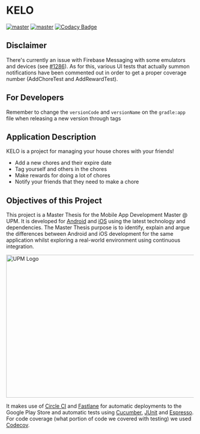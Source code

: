 # KELO

[![master](https://img.shields.io/circleci/build/github/gabrielglbh/tfm-android/main)](https://app.circleci.com/pipelines/github/gabrielglbh/tfm-android?branch=main) [![master](https://codecov.io/gh/gabrielglbh/tfm-android/branch/main/graph/badge.svg?token=J29KTCIZVY)](https://codecov.io/gh/gabrielglbh/tfm-android/branch/main) [![Codacy Badge](https://app.codacy.com/project/badge/Grade/f65a342064ea42bd99d4661b7b94aa17)](https://www.codacy.com/gh/gabrielglbh/tfm-android/dashboard?utm_source=github.com&amp;utm_medium=referral&amp;utm_content=gabrielglbh/tfm-android&amp;utm_campaign=Badge_Grade)

## Disclaimer

There's currently an issue with Firebase Messaging with some emulators and devices (see [#1286](https://github.com/firebase/firebase-android-sdk/issues/1286)). As for this, various UI tests that actually summon notifications have been commented out in order to get a proper coverage number (AddChoreTest and AddRewardTest).

## For Developers

Remember to change the `versionCode` and `versionName` on the `gradle:app` file when releasing a new version through tags

## Application Description

KELO is a project for managing your house chores with your friends!

-   Add a new chores and their expire date
-   Tag yourself and others in the chores
-   Make rewards for doing a lot of chores
-   Notify your friends that they need to make a chore

## Objectives of this Project

This project is a Master Thesis for the Mobile App Development Master @ UPM. It is developed for [Android](https://github.com/gabrielglbh/tfm-android) and [iOS](https://github.com/olmedocr/tfm-ios) using the latest technology and dependencies. The Master Thesis purpose is to identify, explain and argue the differences between Android and iOS development for the same application whilst exploring a real-world environment using continuous integration. 

<img src="https://www.upm.es/sfs/Rectorado/Gabinete%20del%20Rector/Logos/UPM/CEI/LOGOTIPO%20leyenda%20color%20JPG%20p.png" alt="UPM Logo" width="827" height="384">

It makes use of [Circle CI](https://app.circleci.com/pipelines/github/gabrielglbh/tfm-android) and [Fastlane](https://fastlane.tools/) for automatic deployments to the Google Play Store and automatic tests using [Cucumber](https://cucumber.io/docs/installation/), [JUnit](https://junit.org/junit4/) and [Espresso](https://developer.android.com/training/testing/espresso). For code coverage (what portion of code we covered with testing) we used [Codecov](https://app.codecov.io/gh/gabrielglbh/tfm-android).
